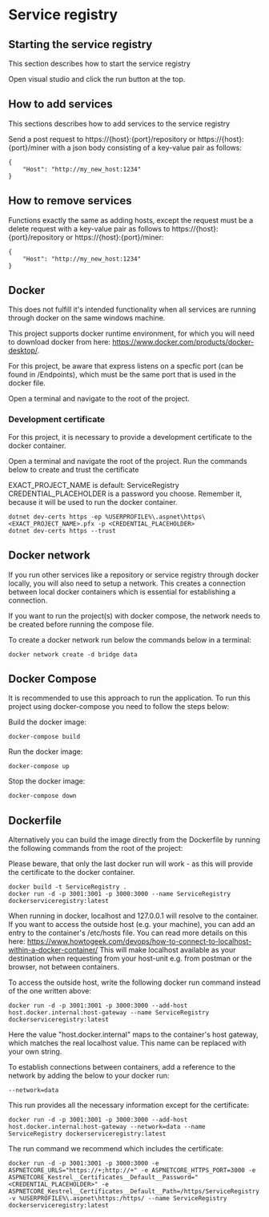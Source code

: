 # Service registry

## Starting the service registry
This section describes how to start the service registry

Open visual studio and click the run button at the top.

## How to add services
This sections describes how to add services to the service registry

Send a post request to https://{host}:{port}/repository or https://{host}:{port}/miner with a json body consisting of a key-value pair as follows:

```
{
	"Host": "http://my_new_host:1234"
}
```

## How to remove services

Functions exactly the same as adding hosts, except the request must be a delete request with a key-value pair as follows to https://{host}:{port}/repository or https://{host}:{port}/miner:

```
{
	"Host": "http://my_new_host:1234"
}
```


## Docker
This does not fulfill it's intended functionality when all services are running through docker on the same windows machine.

This project supports docker runtime environment, for which you will need to download docker from here: https://www.docker.com/products/docker-desktop/.

For this project, be aware that express listens on a specfic port (can be found in /Endpoints), which must be the same port that is used in the docker file. 

Open a terminal and navigate to the root of the project.

### Development certificate

For this project, it is necessary to provide a development certificate to the docker container.

Open a terminal and navigate the root of the project. Run the commands below to create and trust the certificate

EXACT_PROJECT_NAME is default: ServiceRegistry
CREDENTIAL_PLACEHOLDER is a password you choose. Remember it, because it will be used to run the docker container.
```
dotnet dev-certs https -ep %USERPROFILE%\.aspnet\https\<EXACT_PROJECT_NAME>.pfx -p <CREDENTIAL_PLACEHOLDER>
dotnet dev-certs https --trust
```

## Docker network

If you run other services like a repository or service registry through docker locally, you will also need to setup a network. This creates a connection between local docker containers which is essential for establishing a connection.

If you want to run the project(s) with docker compose, the network needs to be created before running the compose file.

To create a docker network run below the commands below in a terminal:

```
docker network create -d bridge data
```

## Docker Compose
It is recommended to use this approach to run the application. To run this project using docker-compose you need to follow the steps below:

Build the docker image:  
```
docker-compose build
```
Run the docker image:  
```
docker-compose up
```
Stop the docker image:  
```
docker-compose down
```

## Dockerfile
Alternatively you can build the image directly from the Dockerfile by running the following commands from the root of the project:

Please beware, that only the last docker run will work - as this will provide the certificate to the docker container. 

```
docker build -t ServiceRegistry .
docker run -d -p 3001:3001 -p 3000:3000 --name ServiceRegistry dockerserviceregistry:latest
```

When running in docker, localhost and 127.0.0.1 will resolve to the container. If you want to access the outside host (e.g. your machine), you can add an entry to the container's /etc/hosts file. You can read more details on this here: https://www.howtogeek.com/devops/how-to-connect-to-localhost-within-a-docker-container/
This will make localhost available as your destination when requesting from your host-unit e.g. from postman or the browser, not between containers.

To access the outside host, write the following docker run command instead of the one written above:
```
docker run -d -p 3001:3001 -p 3000:3000 --add-host host.docker.internal:host-gateway --name ServiceRegistry dockerserviceregistry:latest
```

Here the value "host.docker.internal" maps to the container's host gateway, which matches the real localhost value. This name can be replaced with your own string.

To establish connections between containers, add a reference to the network by adding the below to your docker run:

```
--network=data
```

This run provides all the necessary information except for the certificate:

```
docker run -d -p 3001:3001 -p 3000:3000 --add-host host.docker.internal:host-gateway --network=data --name ServiceRegistry dockerserviceregistry:latest
```

The run command we recommend which includes the certificate:

```
docker run -d -p 3001:3001 -p 3000:3000 -e ASPNETCORE_URLS="https://+;http://+" -e ASPNETCORE_HTTPS_PORT=3000 -e ASPNETCORE_Kestrel__Certificates__Default__Password="<CREDENTIAL_PLACEHOLDER>" -e ASPNETCORE_Kestrel__Certificates__Default__Path=/https/ServiceRegistry.pfx -v %USERPROFILE%\.aspnet\https:/https/ --name ServiceRegistry dockerserviceregistry:latest
```